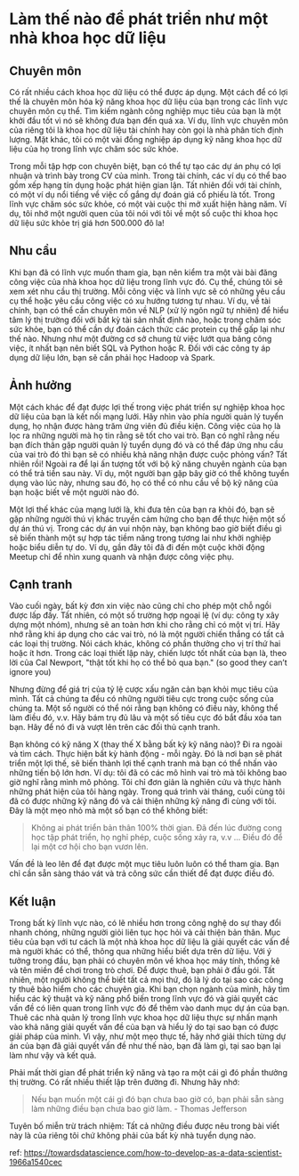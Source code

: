# Làm thế nào để phát triển như một nhà khoa học dữ liệu

## Chuyên môn

Có rất nhiều cách khoa học dữ liệu có thể được áp dụng. Một cách để có lợi thế là chuyên môn hóa kỹ năng khoa học dữ liệu của bạn trong các lĩnh vực chuyên môn cụ thể. Tìm kiếm ngành công nghiệp mục tiêu của bạn là một khởi đầu tốt vì nó sẽ không đưa bạn đến quá xa. Ví dụ, lĩnh vực chuyên môn của riêng tôi là khoa học dữ liệu tài chính hay còn gọi là nhà phân tích định lượng. Mặt khác, tôi có một vài đồng nghiệp áp dụng kỹ năng khoa học dữ liệu của họ trong lĩnh vực chăm sóc sức khỏe.

Trong mỗi tập hợp con chuyên biệt, bạn có thể tự tạo các dự án phụ có lợi nhuận và trình bày trong CV của mình. Trong tài chính, các ví dụ có thể bao gồm xếp hạng tín dụng hoặc phát hiện gian lận. Tất nhiên đối với tài chính, có một ví dụ nổi tiếng về việc cố gắng dự đoán giá cổ phiếu là tốt. Trong lĩnh vực chăm sóc sức khỏe, có một vài cuộc thi mở xuất hiện hàng năm. Ví dụ, tôi nhớ một người quen của tôi nói với tôi về một số cuộc thi khoa học dữ liệu sức khỏe trị giá hơn 500.000 đô la!

## Nhu cầu

Khi bạn đã có lĩnh vực muốn tham gia, bạn nên kiểm tra một vài bài đăng công việc của nhà khoa học dữ liệu trong lĩnh vực đó. Cụ thể, chúng tôi sẽ xem xét nhu cầu thị trường. Mỗi công việc và lĩnh vực sẽ có những yêu cầu cụ thể hoặc yêu cầu công việc có xu hướng tương tự nhau. Ví dụ, về tài chính, bạn có thể cần chuyên môn về NLP (xử lý ngôn ngữ tự nhiên) để hiểu tâm lý thị trường đối với bất kỳ tài sản nhất định nào, hoặc trong chăm sóc sức khỏe, bạn có thể cần dự đoán cách thức các protein cụ thể gấp lại như thế nào. Nhưng như một đường cơ sở chung từ việc lướt qua bảng công việc, ít nhất bạn nên biết SQL và Python hoặc R. Đối với các công ty áp dụng dữ liệu lớn, bạn sẽ cần phải học Hadoop và Spark.

## Ảnh hưởng

Một cách khác để đạt được lợi thế trong việc phát triển sự nghiệp khoa học dữ liệu của bạn là kết nối mạng lưới. Hãy nhìn vào phía người quản lý tuyển dụng, họ nhận được hàng trăm ứng viên đủ điều kiện. Công việc của họ là lọc ra những người mà họ tin rằng sẽ tốt cho vai trò. Bạn có nghĩ rằng nếu bạn đích thân gặp người quản lý tuyển dụng đó và có thể đáp ứng nhu cầu của vai trò đó thì bạn sẽ có nhiều khả năng nhận được cuộc phỏng vấn? Tất nhiên rồi! Ngoài ra để lại ấn tượng tốt với bộ kỹ năng chuyên ngành của bạn có thể trả tiền sau này. Ví dụ, một người bạn gặp bây giờ có thể không tuyển dụng vào lúc này, nhưng sau đó, họ có thể có nhu cầu về bộ kỹ năng của bạn hoặc biết về một người nào đó. 

Một lợi thế khác của mạng lưới là, khi đưa tên của bạn ra khỏi đó, bạn sẽ gặp những người thú vị khác truyền cảm hứng cho bạn để thực hiện một số dự án thú vị. Trong các dự án vui nhộn này, bạn không bao giờ biết điều gì sẽ biến thành một sự hợp tác tiềm năng trong tương lai như khởi nghiệp hoặc biểu diễn tự do. Ví dụ, gần đây tôi đã đi đến một cuộc khởi động Meetup chỉ để nhìn xung quanh và nhận được công việc phụ.

## Cạnh tranh

Vào cuối ngày, bất kỳ đơn xin việc nào cũng chỉ cho phép một chỗ ngồi được lấp đầy. Tất nhiên, có một số trường hợp ngoại lệ (ví dụ: công ty xây dựng một nhóm), nhưng sẽ an toàn hơn khi cho rằng chỉ có một vị trí. Hãy nhớ rằng khi áp dụng cho các vai trò, nó là một người chiến thắng có tất cả các loại thị trường. Nói cách khác, không có phần thưởng cho vị trí thứ hai hoặc ít hơn. Trong các loại thiết lập này, chiến lược tốt nhất của bạn là, theo lời của Cal Newport, "thật tốt khi họ có thể bỏ qua bạn." (so good they can’t ignore you)

Nhưng đừng để giá trị của tỷ lệ cược xấu ngăn cản bạn khỏi mục tiêu của mình. Tất cả chúng ta đều có những người tiêu cực trong cuộc sống của chúng ta. Một số người có thể nói rằng bạn không có điều này, không thể làm điều đó, v.v. Hãy bám trụ đủ lâu và một số tiêu cực đó bắt đầu xóa tan bạn. Hãy để nó đi và vượt lên trên các đối thủ cạnh tranh.

Bạn không có kỹ năng X (thay thế X bằng bất kỳ kỹ năng nào)? Đi ra ngoài và tìm cách. Thực hiện bất kỳ hành động - mỗi ngày. Đó là nơi bạn sẽ phát triển một lợi thế, sẽ biến thành lợi thế cạnh tranh mà bạn có thể nhấn vào những tiến bộ lớn hơn. Ví dụ: tôi đã có các mô hình vai trò mà tôi không bao giờ nghĩ rằng mình mô phỏng. Tôi chỉ đơn giản là nghiên cứu và thực hành những phát hiện của tôi hàng ngày. Trong quá trình vài tháng, cuối cùng tôi đã có được những kỹ năng đó và cải thiện những kỹ năng đi cùng với tôi. Đây là một mẹo nhỏ mà một số bạn có thể không biết:

> Không ai phát triển bản thân 100% thời gian. Đã đến lúc đường cong học tập phát triển, họ nghỉ phép, cuộc sống xảy ra, v.v ... Điều đó để lại một cơ hội cho bạn vươn lên.

Vấn đề là leo lên để đạt được một mục tiêu luôn luôn có thể tham gia. Bạn chỉ cần sẵn sàng tháo vát và trả công sức cần thiết để đạt được điều đó.

## Kết luận

Trong bất kỳ lĩnh vực nào, có lẽ nhiều hơn trong công nghệ do sự thay đổi nhanh chóng, những người giỏi liên tục học hỏi và cải thiện bản thân. Mục tiêu của bạn với tư cách là một nhà khoa học dữ liệu là giải quyết các vấn đề mà người khác có thể, thông qua những hiểu biết dựa trên dữ liệu. Với ý tưởng trong đầu, bạn phải có chuyên môn về khoa học máy tính, thống kê và tên miền để chơi trong trò chơi. Để được thuê, bạn phải ở đầu gói. Tất nhiên, một người không thể biết tất cả mọi thứ, đó là lý do tại sao các công ty thuê bảo hiểm cho các chuyên gia. Khi bạn chọn ngành của mình, hãy tìm hiểu các kỹ thuật và kỹ năng phổ biến trong lĩnh vực đó và giải quyết các vấn đề có liên quan trong lĩnh vực đó để thêm vào danh mục dự án của bạn. Thuê các nhà quản lý trong lĩnh vực khoa học dữ liệu thực sự nhấn mạnh vào khả năng giải quyết vấn đề của bạn và hiểu lý do tại sao bạn có được giải pháp của mình. Vì vậy, như một mẹo thực tế, hãy nhớ giải thích từng dự án của bạn đã giải quyết vấn đề như thế nào, bạn đã làm gì, tại sao bạn lại làm như vậy và kết quả.

Phải mất thời gian để phát triển kỹ năng và tạo ra một cái gì đó phần thưởng thị trường. Có rất nhiều thiết lập trên đường đi. Nhưng hãy nhớ:

> Nếu bạn muốn một cái gì đó bạn chưa bao giờ có, bạn phải sẵn sàng làm những điều bạn chưa bao giờ làm. - Thomas Jefferson

Tuyên bố miễn trừ trách nhiệm: Tất cả những điều được nêu trong bài viết này là của riêng tôi chứ không phải của bất kỳ nhà tuyển dụng nào.

ref: https://towardsdatascience.com/how-to-develop-as-a-data-scientist-1966a1540cec
